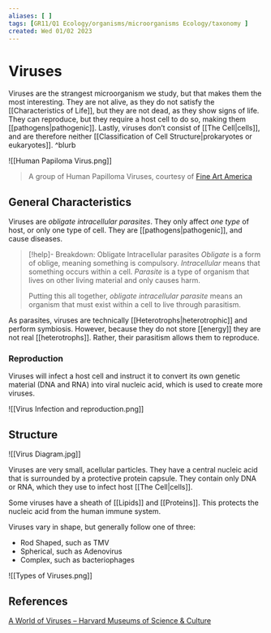 ```yaml
---
aliases: [ ]
tags: [GR11/Q1 Ecology/organisms/microorganisms Ecology/taxonomy ]
created: Wed 01/02 2023
---
```

# Viruses
Viruses are the strangest microorganism we study, but that makes them the most interesting. They are not alive, as they do not satisfy the [[Characteristics of Life]], but they are not dead, as they show signs of life. They can reproduce, but they require a host cell to do so, making them [[pathogens|pathogenic]]. Lastly, viruses don’t consist of [[The Cell|cells]], and are therefore neither [[Classification of Cell Structure|prokaryotes or eukaryotes]].  ^blurb

![[Human Papiloma Virus.png]]
> A group of Human Papilloma Viruses, courtesy of [Fine Art America](https://fineartamerica.com/featured/3-human-papilloma-virus-kateryna-konscience-photo-library.html)

## General Characteristics
Viruses are *obligate intracellular parasites*. They only affect *one type* of host, or only one type of cell. They are [[pathogens|pathogenic]], and cause diseases. 

> [!help]- Breakdown: Obligate Intracellular parasites
> *Obligate* is a form of oblige, meaning something is compulsory.
> *Intracellular* means that something occurs within a cell.
> *Parasite* is a type of organism that lives on other living material and only causes harm. 
>
> Putting this all together, *obligate intracellular parasite* means an organism that must exist within a cell to live through parasitism. 

As parasites, viruses are technically [[Heterotrophs|heterotrophic]] and perform symbiosis. However, because they do not store [[energy]] they are not real [[heterotrophs]]. Rather, their parasitism allows them to reproduce. 

### Reproduction
Viruses will infect a host cell and instruct it to convert its own genetic material (DNA and RNA) into viral nucleic acid, which is used to create more viruses. 

![[Virus Infection and reproduction.png]]

## Structure
![[Virus Diagram.jpg]]

Viruses are very small, acellular particles. They have a central nucleic acid that is surrounded by a protective protein capsule. They contain only DNA or RNA, which they use to infect host [[The Cell|cells]]. 

Some viruses have a sheath of [[Lipids]] and [[Proteins]]. This protects the nucleic acid from the human immune system. 

Viruses vary in shape, but generally follow one of three:
- Rod Shaped, such as TMV
- Spherical, such as Adenovirus
- Complex, such as bacteriophages

![[Types of Viruses.png]]

## References
[A World of Viruses – Harvard Museums of Science & Culture](https://hmsc.harvard.edu/online-exhibits/world-viruses/)
